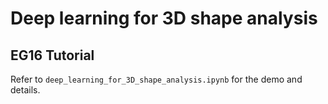 # Deep learning for 3D shape analysis
## EG16 Tutorial

Refer to ```deep_learning_for_3D_shape_analysis.ipynb``` for the demo and
details.

